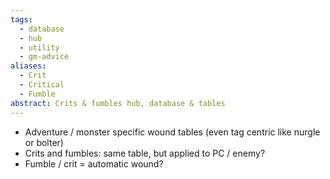 ```yaml
---
tags:
  - database
  - hub
  - utility
  - gm-advice
aliases:
  - Crit
  - Critical
  - Fumble
abstract: Crits & fumbles hub, database & tables
---
```

- Adventure / monster specific wound tables (even tag centric like nurgle or bolter)
- Crits and fumbles: same table, but applied to PC / enemy?
- Fumble / crit = automatic wound?
